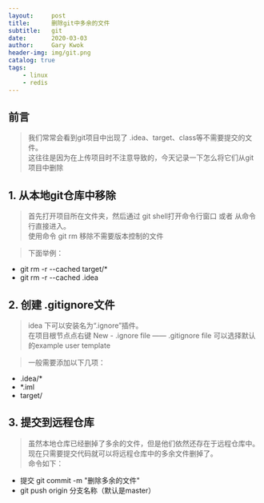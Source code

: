 ```yaml
---
layout:     post
title:      删除git中多余的文件
subtitle:   git
date:       2020-03-03
author:     Gary Kwok
header-img: img/git.png
catalog: true
tags:
    - linux
    - redis
---
```

## 前言
> 我们常常会看到git项目中出现了 .idea、target、class等不需要提交的文件。   
> 这往往是因为在上传项目时不注意导致的，今天记录一下怎么将它们从git项目中删除

## 1. 从本地git仓库中移除

> 首先打开项目所在文件夹，然后通过 git shell打开命令行窗口 或者 从命令行直接进入。  
> 使用命令 git rm 移除不需要版本控制的文件


> 下面举例： 
+ git rm -r --cached target/* 
+ git rm -r --cached .idea
 
## 2. 创建 .gitignore文件
> idea 下可以安装名为“.ignore”插件。   
> 在项目根节点点右键 New - .ignore file —— .gitignore file 可以选择默认的example user template

       
> 一般需要添加以下几项：
+ .idea/*
+ *.iml
+ target/

## 3. 提交到远程仓库
> 虽然本地仓库已经删掉了多余的文件，但是他们依然还存在于远程仓库中。   
> 现在只需要提交代码就可以将远程仓库中的多余文件删掉了。   
> 命令如下： 
+ 提交 git commit -m "删除多余的文件"
+ git push origin 分支名称（默认是master）


